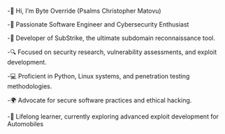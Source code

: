 -👋 Hi, I’m Byte Override (Psalms Christopher Matovu)

-🔧 Passionate Software Engineer and Cybersecurity Enthusiast

-🚀 Developer of SubStrike, the ultimate subdomain reconnaissance tool.

-🔍 Focused on security research, vulnerability assessments, and exploit development.

-💻 Proficient in Python, Linux systems, and penetration testing methodologies.

-🌍 Advocate for secure software practices and ethical hacking.

-📖 Lifelong learner, currently exploring advanced exploit development for Automobiles


<!---
byteoverride/byteoverride is a ✨ special ✨ repository because its `README.md` (this file) appears on your GitHub profile.
You can click the Preview link to take a look at your changes.
--->

